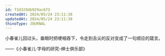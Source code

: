 ```yaml
---
id: f3d329db929ac673
createdAt: 2024/05/24 23:11:38
updatedAt: 2024/05/24 23:11:38
thinoType: JOURNAL
---
```

小春雀儿回过头，垂眼时把哽咽吞下，令走到舌尖的反对变成了一句顺应的箴言。

——《小春雀儿·字母的研究-绅士俱乐部》